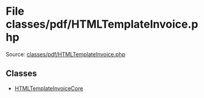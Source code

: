 File classes/pdf/HTMLTemplateInvoice.php
=========

Source: [classes/pdf/HTMLTemplateInvoice.php](https://github.com/PrestaShop/PrestaShop/blob/1.6.1.2/classes/pdf/HTMLTemplateInvoice.php)


Classes
-------

* [HTMLTemplateInvoiceCore](class.HTMLTemplateInvoiceCore.md)

